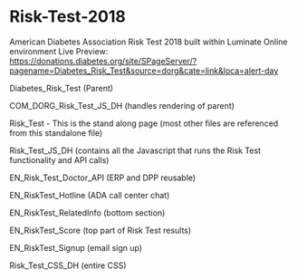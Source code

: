 # Risk-Test-2018
American Diabetes Association Risk Test 2018 built within Luminate Online environment 
Live Preview: https://donations.diabetes.org/site/SPageServer/?pagename=Diabetes_Risk_Test&source=dorg&cate=link&loca=alert-day

Diabetes_Risk_Test (Parent)

COM_DORG_Risk_Test_JS_DH (handles rendering of parent)

Risk_Test - This is the stand along page (most other files are referenced from this standalone file)

Risk_Test_JS_DH (contains all the Javascript that runs the Risk Test functionality and API calls)

EN_Risk_Test_Doctor_API (ERP and DPP reusable)

EN_RiskTest_Hotline (ADA call center chat)

EN_RiskTest_RelatedInfo (bottom section)

EN_RiskTest_Score (top part of Risk Test results)

EN_RiskTest_Signup (email sign up)

Risk_Test_CSS_DH (entire CSS)



